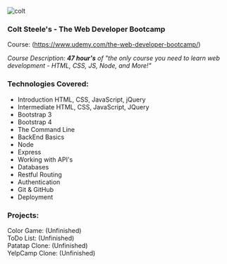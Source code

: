 
![colt](https://user-images.githubusercontent.com/24855472/36934274-e7915be6-1eb4-11e8-9ef6-00e51ba7f136.png)

### Colt Steele's - The Web Developer Bootcamp <br>
Course: (https://www.udemy.com/the-web-developer-bootcamp/)

*Course Description: <strong>47 hour's</strong> of "the only course you need to learn web development - HTML, CSS, JS, Node, and More!"*

### Technologies Covered:
- Introduction HTML, CSS, JavaScript, jQuery
- Intermediate HTML, CSS, JavaScript, JQuery
- Bootstrap 3
- Bootstrap 4
- The Command Line
- BackEnd Basics
- Node
- Express
- Working with API's
- Databases
- Restful Routing
- Authentication
- Git &amp; GitHub
- Deployment

### Projects:
Color Game: (Unfinished) <br>
ToDo List: (Unfinished) <br>
Patatap Clone: (Unfinished) <br>
YelpCamp Clone: (Unfinished) <br>

